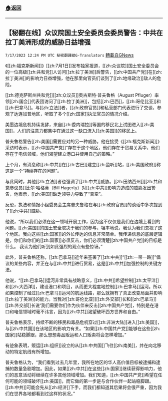 ###  [:house:返回](README.md)
---


## 【秘翻在线】众议院国土安全委员会委员警告：中共在拉丁美洲形成的威胁日益增强
`7/17/2023 12:24 PM UTC 秘密翻譯組G-Translators` [轉載自GNews](https://gnews.org/articles/1466243)

《[[zh:福克斯新闻]]》[[zh:7月1日]]发布独家报道，[[zh:众议院]]国土安全委员会的一位高级[[zh:共和党]]人访问[[zh:拉丁美洲]]后警告，[[zh:中国共产党]]在[[zh:拉丁美洲]]的影响力日益增强，他在那里向官员们谈到了[[zh:地缘政治]]敌人的危险。

[[zh:德克萨斯州共和党]][[zh:众议员]]奥古斯特·普夫鲁格（August Pfluger）率领[[zh:国会]]代表团访问了[[zh:拉丁美洲]]，包括[[zh:巴西]]，[[zh:哥伦比亚]]和[[zh:巴拿马]]。与[[zh:立法]]者，[[zh:政府官员]]和私营部门代表进行了交谈，参观了达连加普地区，听取了多个[[zh:国家]]执法官员的情况介绍。 

美墨边境危机持续发酵，来自[[zh:委内瑞拉]]等国的移民北上试图进入[[zh:美国]]，人们的注意力都集中在通过这一缺口流入[[zh:美国]]的移民上。

普夫鲁格警告[[zh:美国]]需要应对的另一种威胁。他在接受《[[zh:福克斯新闻]]》采访时表示，[[zh:中国共产党]]“存在于这个地区，他们存在于贸易关系中，他们存在于电信领域，他们渴望建立港口并使用自己的策略。”

上个月，有消息称[[zh:中共]]在[[zh:古巴]]建立[[zh:监听]]站，[[zh:美国政府]]称这是一个“持续存在的问题”。

与此同时，其他[[zh:立法]]者也强调了[[zh:中共]]威胁。[[zh:田纳西州]][[zh:共和党参议员]]比尔·哈格蒂（Bill Hagerty）对[[zh:中共]]影响力造成的威胁发出警告，他表示，[[zh:美国]]缺乏领导力导致了“真空”。

反恐，执法和情报小组委员会主席普夫鲁格在与[[zh:政府官员]]的谈话中多次提到了[[zh:中共]]威胁。

他说，“所以我们必须在这一领域开展工作，因为这不仅仅是我们在边境上看到的问题。[[zh:美国]]的国土安全取决于我们的参与，坦率地说，我认为我们忽视了这个地区。我向这些[[zh:国家]]的外长传达的信息非常简单。我传递信息的底层逻辑是，你们和你们的[[zh:国家]]必须反击，你们必须清楚[[zh:中国共产党]]的目标是什么。 我认为他们听到如此强烈的观点有些惊讶。”

此外，普夫鲁格还称，[[zh:巴拿马]]近年来签署了[[zh:中共]]“[[zh:一带一路]]”倡议的某些内容，并正在与[[zh:中共]]进行贸易，这是[[zh:中共]]加强控制的关键方法。

他说，“[[zh:巴拿马]]运河非常具有战略意义，[[zh:中共]]希望控制[[zh:太平洋]]和[[zh:大西洋]]，建设港口和项目，从而更大程度地控制[[zh:巴拿马]]运河。所以如果控制了经过[[zh:巴拿马]]运河的航运线路，那么就拥有了真正改变局面并影响[[zh:拉丁美洲]]的能力。当我对[[zh:哥伦比亚]][[zh:外交部]]长和[[zh:巴拿马]][[zh:外交部]]长说‘我们需要你们作为伙伴来反击[[zh:中国共产党]]，特别是在港口和电信领域时毫不讳言，因为[[zh:中共]]渴望破坏西方世界和自由。”

普夫鲁格表示，持续不断的移民和毒品危机穿过[[zh:非洲大陆]]进入[[zh:美国]]，与[[zh:中共国]]在该地区的影响力有关。“如果[[zh:中国共产党]]能够在这些[[zh:国家]]站稳脚跟，那么想想毒品贩运和人口贩卖将会怎样增加。”

有迹象表明，贩运[[zh:组织]]设立的从[[zh:中共国]]飞往[[zh:南美]]，并在向北移动的特定航线有所增加。

普夫鲁格认为，“我们看到过去几年里，我所在地区的华人高价值目标被逮捕和逮捕的数量急剧增加。因此，如果[[zh:中共]]在这些[[zh:国家]]继续获得影响力，他们的恶意活动将继续在许多其他领域增加。我们知道，[[zh:中国共产党]]希望在任何可能的领域破坏[[zh:美国]]，而它做的第一步是与合作伙伴一起站稳脚跟。[[zh:中共]]可能会先从[[zh:经济]]下手，而我们都知道其后果将会很严重，因为我们在世界各地都看到过这样的状况。”
